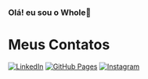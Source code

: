 ### Olá! eu sou o Whole👋

# Meus Contatos

[![LinkedIn](https://img.shields.io/badge/LinkedIn-0077B5?style=for-the-badge&logo=linkedin&logoColor=white)](https://www.linkedin.com/in/wholenunescabral/)
[![GitHub Pages](https://img.shields.io/badge/GitHub%20Pages-222222?style=for-the-badge&logo=github&logoColor=white)](https://wholenunes.github.io/)
[![Instagram](https://img.shields.io/badge/Instagram-E1306C?style=for-the-badge&logo=instagram&logoColor=white)](https://www.instagram.com/wholenunes)
